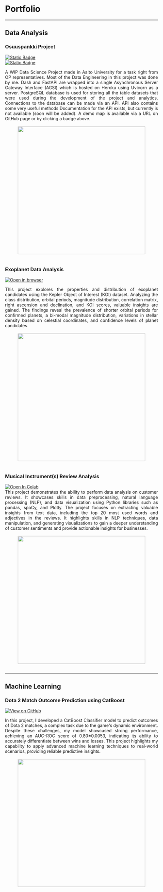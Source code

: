# Portfolio
---

## Data Analysis

### Osuuspankki Project

[![Static Badge](https://img.shields.io/badge/Open_on_GitHub-teal?logo=github)](https://github.com/DegaZZZ/op_project_map) <br>
[![Static Badge](https://img.shields.io/badge/Open_Web_Demo-%233F4F75?logo=Plotly)](https://opmap-ff2c08ccb99b.herokuapp.com)


<div style="text-align: justify">
A WIP Data Science Project made in Aalto University for a task right from OP representatives. Most of the Data Engineering in this project was done by me. Dash and FastAPI are wrapped into a single Asynchronous Server Gateway Interface (AGSI) which is hosted on Heroku using Uvicorn as a server. PostgreSQL database is used for storing all the table datasets that were used during the development of the project and analytics. Connections to the database can be made via an API. API also contains some very useful methods Documentation for the API exists, but currently is not available (soon will be added). A demo map is available via a URL on GitHub page or by clicking a badge above. 
</div>
<br>
<center><img src="https://i.imgur.com/JfEk1UU.png" width="420"/></center>
<br>

### Exoplanet Data Analysis

[![Open in browser](https://img.shields.io/badge/HTML-Open%20in%20browser-blue)](https://degazzz.github.io/projects/SpaceKeplerPortfolio.html)

<div style="text-align: justify">
This project explores the properties and distribution of exoplanet candidates using the Kepler Object of Interest (KOI) dataset. Analyzing the class distribution, orbital periods, magnitude distribution, correlation matrix, right ascension and declination, and KOI scores, valuable insights are gained. The findings reveal the prevalence of shorter orbital periods for confirmed planets, a bi-modal magnitude distribution, variations in stellar density based on celestial coordinates, and confidence levels of planet candidates.
</div>
<br>
<center><img src="https://i.imgur.com/gPt16B5.png" width="420"/></center>
<br>

### Musical Instrument(s) Review Analysis

<a target="_blank" href="https://colab.research.google.com/github/DegaZZZ/degazzz.github.io/blob/main/projects/AmazonMusicReviews.ipynb">
  <img src="https://colab.research.google.com/assets/colab-badge.svg" alt="Open In Colab"/>
</a>


<div style="text-align: justify">
This project demonstrates the ability to perform data analysis on customer reviews. It showcases skills in data preprocessing, natural language processing (NLP), and data visualization using Python libraries such as pandas, spaCy, and Plotly. The project focuses on extracting valuable insights from text data, including the top 20 most used words and adjectives in the reviews. It highlights skills in NLP techniques, data manipulation, and generating visualizations to gain a deeper understanding of customer sentiments and provide actionable insights for businesses.
</div>
<br>
<center><img src="https://i.imgur.com/rFIqG2O.png" width="420"/></center>
<br>

---
## Machine Learning

### Dota 2 Match Outcome Prediction using CatBoost

[![View on GitHub](https://img.shields.io/badge/HTML-Open%20in%20browser-blue)](https://degazzz.github.io/projects/Dota2CatBoost.html)

<div style="text-align: justify">
In this project, I developed a CatBoost Classifier model to predict outcomes of Dota 2 matches, a complex task due to the game's dynamic environment. Despite these challenges, my model showcased strong performance, achieving an AUC-ROC score of 0.80±0.0053, indicating its ability to accurately differentiate between wins and losses. This project highlights my capability to apply advanced machine learning techniques to real-world scenarios, providing reliable predictive insights.
</div>
<br>
<center><img src="https://i.imgur.com/uErCCR0.png" height="420"/></center>
<br>
